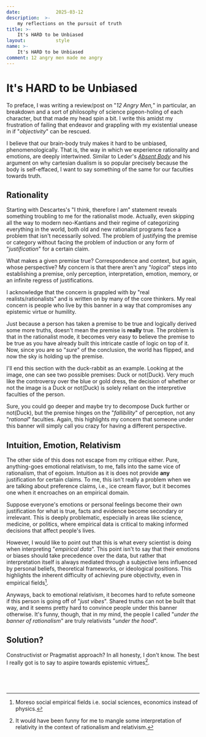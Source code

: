 ```yaml
---
date:             2025-03-12
description:  >-
    my reflections on the pursuit of truth
title: >-
    It's HARD to be Unbiased
layout:           style
name: >-
    It's HARD to be Unbiased
comment: 12 angry men made me angry
---
```


# It's HARD to be Unbiased

To preface, I was writing a review/post on "*12 Angry Men,*" in particular, an breakdown and a sort of philosophy of science pigeon-holing of each character, but that made my head spin a bit. I write this amidst my frustration of failing that endeavor and grappling with my existential unease in if "*objectivity*" can be rescued.

I believe that our brain-body truly makes it hard to be unbiased, phenomenologically. That is, the way in which we experience rationality and emotions, are deeply intertwined. Similar to Leder's [_Absent Body_](https://blog.yougao.dev/books/absent-body/) and his argument on why cartesian dualism is so popular precisely because the body is self-effaced, I want to say something of the same for our faculties towards truth.

## Rationality

Starting with Descartes's "I think, therefore I am" statement reveals something troubling to me for the rationalist mode. Actually, even skipping all the way to modern neo-Kantians and their regime of categorizing everything in the world, both old and new rationalist programs face a problem that isn't necessarily solved. The problem of justifying the premise or category without facing the problem of induction or any form of "*justification*" for a certain claim.

What makes a given premise true? Correspondence and context, but again, whose perspective? My concern is that there aren't any "*logical*" steps into establishing a premise, only perception, interpretation, emotion, memory, or an infinite regress of justifications. 

I acknowledge that the concern is grappled with by "real realists/rationalists" and is written on by many of the core thinkers. My real concern is people who live by this banner in a way that compromises any epistemic virtue or humility.

Just because a person has taken a premise to be true and logically derived some more truths, doesn't mean the premise is **really** true. The problem is that in the rationalist mode, it becomes very easy to believe the premise to be true as you have already built this intricate castle of logic on top of it. Now, since you are so "*sure*" of the conclusion, the world has flipped, and now the sky is holding up the premise.

I'll end this section with the duck-rabbit as an example. Looking at the image, one can see two possible premises: Duck or not(Duck). Very much like the controversy over the blue or gold dress, the decision of whether or not the image is a Duck or not(Duck) is solely reliant on the interpretive faculties of the person. 

Sure, you could go deeper and maybe try to decompose Duck further or not(Duck), but the premise hinges on the "*fallibility*" of perception, not any "*rational*" faculties. Again, this highlights my concern that someone under this banner will simply call you crazy for having a different perspective.

## Intuition, Emotion, Relativism

The other side of this does not escape from my critique either. Pure, anything-goes emotional relativism, to me, falls into the same vice of rationalism, that of egoism. Intuition as it is does not provide **any** justification for certain claims. To me, this isn't really a problem when we are talking about preference claims, i.e., ice cream flavor, but it becomes one when it encroaches on an empirical domain.

Suppose everyone's emotions or personal feelings become their own justification for what is true, facts and evidence become secondary or irrelevant. This is deeply problematic, especially in areas like science, medicine, or politics, where empirical data is critical to making informed decisions that affect people's lives.

However, I would like to point out that this is what every scientist is doing when interpreting "*empirical data*". This point isn't to say that their emotions or biases should take precedence over the data, but rather that interpretation itself is always mediated through a subjective lens influenced by personal beliefs, theoretical frameworks, or ideological positions. This highlights the inherent difficulty of achieving pure objectivity, even in empirical fields[^1].

Anyways, back to emotional relativism, it becomes hard to refute someone if this person is going off of "*just vibes*". Shared truths can not be built that way, and it seems pretty hard to convince people under this banner otherwise. It's funny, though, that in my mind, the people I called "*under the banner of rationalism*" are truly relativists "*under the hood*".

## Solution?

Constructivist or Pragmatist approach? In all honesty, I don't know. The best I really got is to say to aspire towards epistemic virtues[^2].

## <br/>

[^1]: Moreso social empirical fields i.e. social sciences, economics instead of physics.

[^2]: It would have been funny for me to mangle some interpretation of relativity in the context of rationalism and relativism.
